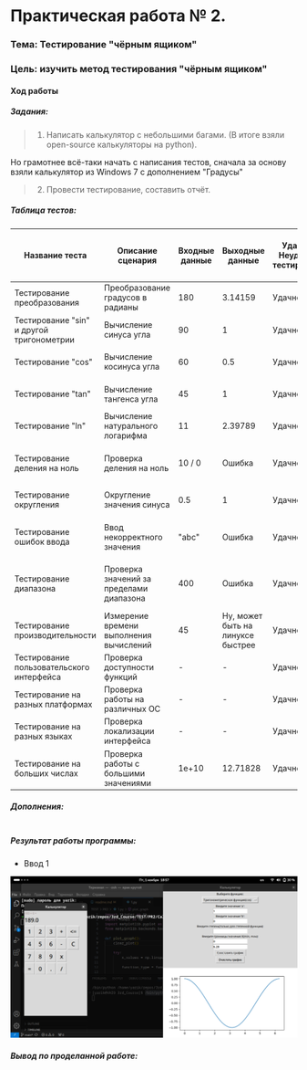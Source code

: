 # Практическая работа № 2. #

### Тема: Тестирование "чёрным ящиком" ###

### Цель: изучить метод тестирования "чёрным ящиком" ###

#### Ход работы ####

##### Задания: #####

> 1. Написать калькулятор с небольшими багами. (В итоге взяли open-source калькуляторы на python).
>
Но грамотнее всё-таки начать с написания тестов, сначала за основу взяли калькулятор из Windows 7 с дополнением "Градусы"

> 2. Провести тестирование, составить отчёт.

##### Таблица тестов: #####

| Название теста                | Описание сценария                          | Входные данные | Выходные данные | Удачное/Неудачное тестирование | Предложения по исправлению найденных ошибок | Пожелания пользователей          |
|-------------------------------|--------------------------------------------|----------------|-----------------|-------------------------------|--------------------------------------------|----------------------------------|
| Тестирование преобразования    | Преобразование градусов в радианы         | 180            | 3.14159         | Удачное                       | Я бы выдал более точное значение п) | Добавить возможность выбора единиц |
| Тестирование "sin" и другой тригонометрии | Вычисление синуса угла                    | 90             | 1               | Удачное                       | Нет                                     | Поддержка углов в градусах и радианах |
| Тестирование "cos"    | Вычисление косинуса угла                  | 60             | 0.5             | Удачное                       | Нет                                     | Поддержка углов в градусах и радианах |
| Тестирование "tan"   | Вычисление тангенса угла                  | 45             | 1               | Удачное                       | Нет                                     | Поддержка углов в градусах и радианах |
| Тестирование "ln" | Вычисление натурального логарифма | 11             | 2.39789 | Удачное                       | Нет                                     | Поддержка настройки точности |
| Тестирование деления на ноль  | Проверка деления на ноль                  | 10 / 0        | Ошибка          | Удачное                       | Предположить что деление на 0 ведёт в бесконечность) | Более информативные сообщения об ошибках |
| Тестирование округления        | Округление значения синуса                 | 0.5            | 1               | Удачное                       | Нет                                     | Возможность выбора точности округления |
| Тестирование ошибок ввода      | Ввод некорректного значения                | "abc"          | Ошибка          | Удачное                       | Улучшить сообщение об ошибке            | Более информативные сообщения об ошибках |
| Тестирование диапазона         | Проверка значений за пределами диапазона   | 400            | Ошибка          | Удачное                       | Нет                                     | Предупреждение о том, что градусы ограничены от 0 до 360 |
| Тестирование производительности | Измерение времени выполнения вычислений    | 45             | Ну, может быть на линуксе быстрее | Удачное                       | Оптимизировать алгоритмы                 | Ускорить вычисления для больших значений |
| Тестирование пользовательского интерфейса | Проверка доступности функций         | -              | -               | Удачное                       | Улучшить интерфейс                       | Добавить подсказки для пользователей |
| Тестирование на разных платформах | Проверка работы на различных ОС         | -              | -               | Удачное                       | Нет                                     | Поддержка мобильных платформ      |
| Тестирование на разных языках  | Проверка локализации интерфейса           | -              | -               | Удачное                       | Нет                                     | Поддержка дополнительных языков   |
| Тестирование на больших числах  | Проверка работы с большими значениями    | 1e+10          | 12.71828      | Удачное                       | Нет                                     | Поддержка научной нотации         |


##### Дополнения: #####
```С

```
##### Результат работы программы: #####

* Ввод 1

![Снимок1](screen1.png)

##### Вывод по проделанной работе: #####

> 